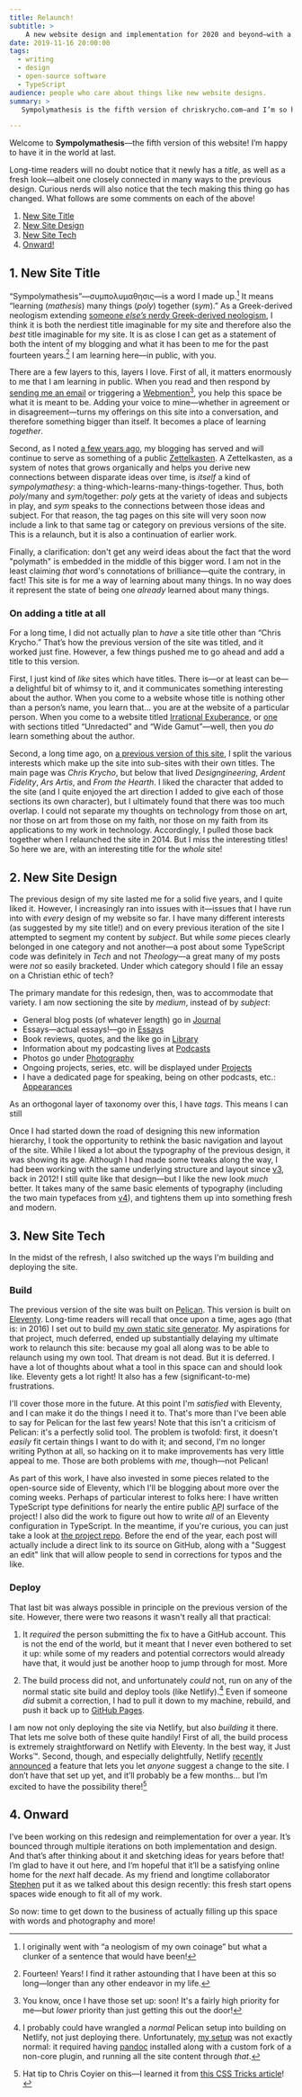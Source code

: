 ```yaml
---
title: Relaunch!
subtitle: >
    A new website design and implementation for 2020 and beyond—with a new title to boot!
date: 2019-11-16 20:00:00
tags:
  - writing
  - design
  - open-source software
  - TypeScript
audience: people who care about things like new website designs.
summary: >
   Sympolymathesis is the fifth version of chriskrycho.com—and I’m so happy to have it in the world at last!

---
```


Welcome to <b>Sympolymathesis</b>—the fifth version of this website! I’m happy to have it in the world at last.

Long-time readers will no doubt notice that it newly has a *title*, as well as a fresh look—albeit one closely connected in many ways to the previous design. Curious nerds will also notice that the tech making this thing go has changed. What follows are some comments on each of the above!

1. [New Site Title](#1-new-site-title)
2. [New Site Design](#2-new-site-design)
3. [New Site Tech](#3-new-site-tech)
4. [Onward!](#4-onward)

## 1. New Site Title

“Sympolymathesis”—<span class="greek">συμπολυμαθησις</span>—is a word I made up.[^neologism] It means “learning (_mathesis_) many things (_poly_) together (_sym_).” As a Greek-derived neologism extending [someone *else’s* nerdy Greek-derived neologism][symmathesy], I think it is both the nerdiest title imaginable for my site and therefore also the *best* title imaginable for my site. It is as close I can get as a statement of both the intent of my blogging and what it has been to me for the past fourteen years.[^14] I am learning here—in public, with you.

There are a few layers to this, layers I love. First of all, it matters enormously to me that I am learning in public. When you read and then respond by [sending me an email][email] or triggering a [Webmention][Webmention][^webmention], you help this space be what it is meant to be. Adding your voice to mine—whether in agreement or in disagreement—turns my offerings on this site into a conversation, and therefore something bigger than itself. It becomes a place of learning *together*.

Second, as I noted [a few years ago][z1], my blogging has served and will continue to serve as something of a public [Zettelkasten][z2]. A Zettelkasten, as a system of notes that grows organically and helps you derive new connections between disparate ideas over time, is *itself* a kind of _sympolymathesy_: a thing-which-learns-many-things-together. Thus, both _poly_/many and _sym_/together: _poly_ gets at the variety of ideas and subjects in play, and _sym_ speaks to the connections between those ideas and subject. For that reason, the tag pages on this site will very soon now include a link to that same tag or category on previous versions of the site. This is a relaunch, but it is also a continuation of earlier work.

Finally, a clarification: don't get any weird ideas about the fact that the word "polymath" is embedded in the middle of this bigger word. I am not in the least claiming *that* word's connotations of brilliance—quite the contrary, in fact! This site is for me a way of learning about many things. In no way does it represent the state of being one *already* learned about many things.

### On adding a title at all

For a long time, I did not actually plan to *have* a site title other than “Chris Krycho.” That’s how the previous version of the site was titled, and it worked just fine. However, a few things pushed me to go ahead and add a title to this version.

First, I just kind of *like* sites which have titles. There is—or at least can be—a delightful bit of whimsy to it, and it communicates something interesting about the author. When you come to a website whose title is nothing other than a person’s name, you learn that… you are at the website of a particular person. When you come to a website titled [Irrational Exuberance], or [one][reda] with sections titled “Unredacted” and “Wide Gamut”—well, then you *do* learn something about the author.

Second, a long time ago, on [a previous version of this site][v3], I split the various interests which make up the site into sub-sites with their own titles. The main page was <i>Chris Krycho</i>, but below that lived <i>Designgineering</i>, <i>Ardent Fidelity</i>, <i>Ars Artis</i>, and <i>From the Hearth</i>. I liked the character that added to the site (and I quite enjoyed the art direction I added to give each of those sections its own character), but I ultimately found that there was too much overlap. I could not separate my thoughts on technology from those on art, nor those on art from those on my faith, nor those on my faith from its applications to my work in technology. Accordingly, I pulled those back together when I relaunched the site in 2014. But I miss the interesting titles! So here we are, with an interesting title for the *whole* site!

[v3]: https://2012-2013.chriskrycho.com
[Irrational Exuberance]: https://lethain.com/about/
[reda]: https://redalemeden.com
[symmathesy]: https://norabateson.wordpress.com/2015/11/03/symmathesy-a-word-in-progress
[email]: mailto:hello@chriskrycho.com
[Webmention]: https://webmention.net
[z1]: https://v4.chriskrycho.com/2018/blog-as-note-taking-tool.html
[z2]: https://v4.chriskrycho.com/2019/what-is-a-zettelkasten.html

[^neologism]: I originally went with “a neologism of my own coinage” but what a clunker of a sentence that would have been!

[^webmention]: You know, once I have those set up: soon! It's a fairly high priority for me—but *lower* priority than just getting this out the door!

[^14]: Fourteen! Years! I find it rather astounding that I have been at this so long—longer than any other endeavor in my life.

## 2. New Site Design

The previous design of my site lasted me for a solid five years, and I quite liked it. However, I increasingly ran into issues with it—issues that I have run into with *every* design of my website so far. I have many different interests (as suggested by my site title!) and on every previous iteration of the site I attempted to segment my content by *subject*. But while *some* pieces clearly belonged in one category and not another—a post about some TypeScript code was definitely in *Tech* and not *Theology*—a great many of my posts were *not* so easily bracketed. Under which category should I file an essay on a Christian ethic of tech?

The primary mandate for this redesign, then, was to accommodate that variety. I am now sectioning the site by *medium*, instead of by *subject*:

- General blog posts (of whatever length) go in [Journal](/journal)
- Essays—actual essays!—go in [Essays](/essays)
- Book reviews, quotes, and the like go in [Library](/library)
- Information about my podcasting lives at [Podcasts](/podcasts)
- Photos go under [Photography](/photography)
- Ongoing projects, series, etc. will be displayed under [Projects](/projects)
- I have a dedicated page for speaking, being on other podcasts, etc.: [Appearances](/appearances)

As an orthogonal layer of taxonomy over this, I have *tags*. This means I can still 

Once I had started down the road of designing this new information hierarchy, I took the opportunity to rethink the basic navigation and layout of the site. While I liked a lot about the typography of the previous design, it was showing its age. Although I had made some tweaks along the way, I had been working with the same underlying structure and layout since [v3], back in 2012! I still quite like that design—but I like the new look *much* better. It takes many of the same basic elements of typography (including the two main typefaces from [v4]), and tightens them up into something fresh and modern.

[v4]: https://v4.chriskrycho.com

## 3. New Site Tech

In the midst of the refresh, I also switched up the ways I'm building and deploying the site.

### Build

The previous version of the site was built on [Pelican]. This version is built on [Eleventy]. Long-time readers will recall that once upon a time, ages ago (that is: in 2016) I set out to build [my own static site generator][lx]. My aspirations for that project, much deferred, ended up substantially delaying my ultimate work to relaunch this site: because my goal all along was to be able to relaunch using my own tool. That dream is not dead. But it is deferred. I have a lot of thoughts about what a tool in this space can and should look like. Eleventy gets a lot right! It also has a few (significant-to-me) frustrations.

I'll cover those more in the future. At this point I'm *satisfied* with Eleventy, and I can make it do the things I need it to. That's more than I've been able to say for Pelican for the last few years! Note that this isn't a criticism of Pelican: it's a perfectly solid tool. The problem is twofold: first, it doesn't *easily* fit certain things I want to do with it; and second, I'm no longer writing Python at all, so hacking on it to make improvements has very little appeal to me. Those are both problems with *me*, though—not Pelican!

As part of this work, I have also invested in some pieces related to the open-source side of Eleventy, which I'll be blogging about more over the coming weeks. Perhaps of particular interest to folks here: I have written TypeScript type definitions for nearly the entire public <abbr title="application programming interface">API</abbr> surface of the project! I also did the work to figure out how to write *all* of an Eleventy configuration in TypeScript. In the meantime, if you're curious, you can just take a look at [the project repo][gh]. Before the end of the year, each post will actually include a direct link to its source on GitHub, along with a "Suggest an edit" link that will allow people to send in corrections for typos and the like.

[Pelican]: https://github.com/getpelican/pelican
[Eleventy]: https://www.11ty.io
[lx]: https://www.github.com/chriskrycho/lightning-rs
[gh]: https://github.com/chriskrycho/v5.chriskrycho.com

### Deploy

That last bit was always possible in principle on the previous version of the site. However, there were two reasons it wasn't really all that practical:

1. It *required* the person submitting the fix to have a GitHub account. This is not the end of the world, but it meant that I never even bothered to set it up: while some of my readers and potential correctors would already have that, it would just be another hoop to jump through for most. More

2. The build process did not, and unfortunately *could* not, run on any of the normal static site build and deploy tools (like Netlify).[^custom-pelican-setup] Even if someone *did* submit a correction, I had to pull it down to my machine, rebuild, and push it back up to [GitHub Pages][ghp].

I am now not only deploying the site via Netlify, but also *building* it there. That lets me solve both of these quite handily! First of all, the build process is extremely straightforward on Netlify with Eleventy. In the best way, it Just Works™. Second, though, and especially delightfully, Netlify [recently announced][open-authoring] a feature that lets you let *anyone* suggest a change to the site. I don’t have that set up yet, and it’ll probably be a few months… but I’m excited to have the possibility there![^HT]

[ghp]: https://pages.github.com
[open-authoring]: https://www.netlifycms.org/docs/open-authoring/

[^custom-pelican-setup]: I probably could have wrangled a *normal* Pelican setup into building on Netlify, not just deploying there. Unfortunately, [my setup] was not exactly normal: it required having [pandoc] installed along with a custom fork of a non-core plugin, and running all the site content through *that*.

[my setup]: https://github.com/chriskrycho/v4.chriskrycho.com/blob/master/pelicanconf.py
[pandoc]: https://pandoc.org

[^HT]: Hat tip to Chris Coyier on this—I learned it from [this CSS Tricks article][css-tricks]!

[css-tricks]: https://css-tricks.com/netlify-cms-open-authoring/

## 4. Onward

I’ve been working on this redesign and reimplementation for over a year. It’s bounced through multiple iterations on both implementation and design. And that’s after thinking about it and sketching ideas for years before that! I’m glad to have it out here, and I’m hopeful that it’ll be a satisfying online home for the *next* half decade. As my friend and longtime collaborator [Stephen] put it as we talked about this design recently: this fresh start opens spaces wide enough to fit all of my work.

So now: time to get down to the business of actually filling up this space with words and photography and more!

[Stephen]: https://stephencarradini.com/